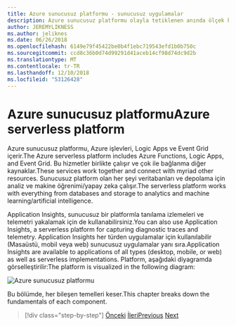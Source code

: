 ```yaml
---
title: Azure sunucusuz platformu - sunucusuz uygulamalar
description: Azure sunucusuz platformu olayla tetiklenen anında ölçek kod, bulut tabanlı yayımlama/abonelik, iş akışı düzenleme ve daha fazlası dahil olmak üzere özellikleri sağlar.
author: JEREMYLIKNESS
ms.author: jeliknes
ms.date: 06/26/2018
ms.openlocfilehash: 6149e79f45422be0b4f1ebc719543efd1b0b750c
ms.sourcegitcommit: ccd8c36b0d74d99291d41aceb14cf98d74dc9d2b
ms.translationtype: MT
ms.contentlocale: tr-TR
ms.lasthandoff: 12/10/2018
ms.locfileid: "53126428"
---
```

# <a name="azure-serverless-platform"></a><span data-ttu-id="0f4b3-103">Azure sunucusuz platformu</span><span class="sxs-lookup"><span data-stu-id="0f4b3-103">Azure serverless platform</span></span>

<span data-ttu-id="0f4b3-104">Azure sunucusuz platformu, Azure işlevleri, Logic Apps ve Event Grid içerir.</span><span class="sxs-lookup"><span data-stu-id="0f4b3-104">The Azure serverless platform includes Azure Functions, Logic Apps, and Event Grid.</span></span> <span data-ttu-id="0f4b3-105">Bu hizmetler birlikte çalışır ve çok ile bağlanma diğer kaynaklar.</span><span class="sxs-lookup"><span data-stu-id="0f4b3-105">These services work together and connect with myriad other resources.</span></span> <span data-ttu-id="0f4b3-106">Sunucusuz platform olan her şeyi veritabanları ve depolama için analiz ve makine öğrenimi/yapay zeka çalışır.</span><span class="sxs-lookup"><span data-stu-id="0f4b3-106">The serverless platform works with everything from databases and storage to analytics and machine learning/artificial intelligence.</span></span>

<span data-ttu-id="0f4b3-107">Application Insights, sunucusuz bir platformla tanılama izlemeleri ve telemetri yakalamak için de kullanabilirsiniz.</span><span class="sxs-lookup"><span data-stu-id="0f4b3-107">You can also use Application Insights, a serverless platform for capturing diagnostic traces and telemetry.</span></span> <span data-ttu-id="0f4b3-108">Application Insights her türden uygulamalar için kullanılabilir (Masaüstü, mobil veya web) sunucusuz uygulamalar yanı sıra.</span><span class="sxs-lookup"><span data-stu-id="0f4b3-108">Application Insights are available to applications of all types (desktop, mobile, or web) as well as serverless implementations.</span></span> <span data-ttu-id="0f4b3-109">Platform, aşağıdaki diyagramda görselleştirilir:</span><span class="sxs-lookup"><span data-stu-id="0f4b3-109">The platform is visualized in the following diagram:</span></span>

![Azure sunucusuz platformu](./media/azure-serverless-platform.png)

<span data-ttu-id="0f4b3-111">Bu bölümde, her bileşen temelleri keser.</span><span class="sxs-lookup"><span data-stu-id="0f4b3-111">This chapter breaks down the fundamentals of each component.</span></span>

>[!div class="step-by-step"]
><span data-ttu-id="0f4b3-112">[Önceki](serverless-design-examples.md)
>[İleri](azure-functions.md)</span><span class="sxs-lookup"><span data-stu-id="0f4b3-112">[Previous](serverless-design-examples.md)
[Next](azure-functions.md)</span></span>